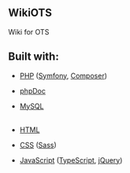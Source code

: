 ## WikiOTS
Wiki for OTS

## Built with:
- [PHP](http://www.php.net/) ([Symfony](https://symfony.com/), [Composer](https://getcomposer.org/))
- [phpDoc](https://www.phpdoc.org/)
- [MySQL](https://www.mysql.com/)<br /><br />

- [HTML](https://www.w3.org/html/)
- [CSS](https://www.w3.org/Style/CSS/) ([Sass](https://sass-lang.com/))
- [JavaScript](https://www.javascript.com/) ([TypeScript](https://www.typescriptlang.org/), [jQuery](https://jquery.com/))
